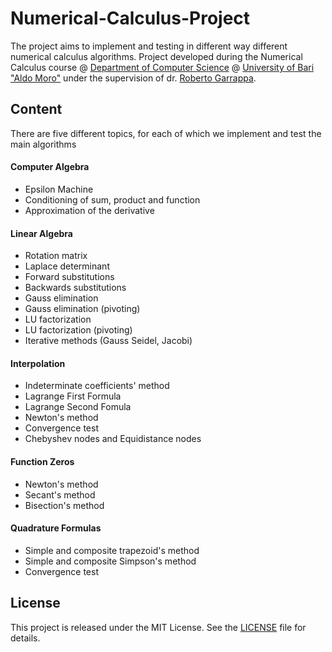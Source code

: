 # Numerical-Calculus-Project
The project aims to implement and testing in different way different numerical calculus algorithms.
Project developed during the Numerical Calculus course @ [Department of Computer Science](https://www.uniba.it/ricerca/dipartimenti/informatica) @ [University of Bari "Aldo Moro"](http://www.uniba.it/) under the supervision of dr. [Roberto Garrappa](https://www.dm.uniba.it/members/garrappa).
## Content
There are five different topics, for each of which we implement and test the main algorithms
#### Computer Algebra
* Epsilon Machine
* Conditioning of sum, product and function
* Approximation of the derivative
#### Linear Algebra
* Rotation matrix
* Laplace determinant
* Forward substitutions
* Backwards substitutions
* Gauss elimination 
* Gauss elimination (pivoting)
* LU factorization
* LU factorization (pivoting)
* Iterative methods (Gauss Seidel, Jacobi)
#### Interpolation
* Indeterminate coefficients' method
* Lagrange First Formula
* Lagrange Second Fomula
* Newton's method
* Convergence test
* Chebyshev nodes and Equidistance nodes
#### Function Zeros
* Newton's method
* Secant's method
* Bisection's method

#### Quadrature Formulas
* Simple and composite trapezoid's method
* Simple and composite Simpson's method
* Convergence test
## License
This project is released under the MIT License. See the [LICENSE](LICENSE) file for details.
